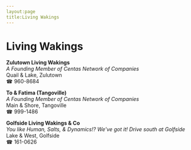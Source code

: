 ```yaml
---
layout:page
title:Living Wakings
---
```

# Living Wakings

**Zulutown Living Wakings**  
_A Founding Member of Centas Network of Companies_  
Quail & Lake, Zulutown  
☎ 960-8684



**To & Fatima (Tangoville)**  
_A Founding Member of Centas Network of Companies_  
Main & Shore, Tangoville  
☎ 999-1486



**Golfside Living Wakings & Co**  
_You like Human, Salts, & Dynamics!? We've got it! 
Drive south at Golfside_  
Lake & West, Golfside  
☎ 161-0626



